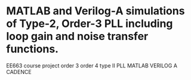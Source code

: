 # MATLAB and Verilog-A simulations of Type-2, Order-3 PLL including loop gain and noise transfer functions.
EE663 course project order 3 order 4 type II PLL 
MATLAB VERILOG A CADENCE
